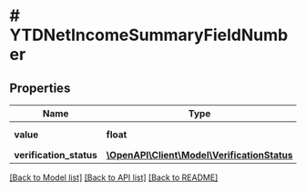 # # YTDNetIncomeSummaryFieldNumber

## Properties

Name | Type | Description | Notes
------------ | ------------- | ------------- | -------------
**value** | **float** | The value of the field. |
**verification_status** | [**\OpenAPI\Client\Model\VerificationStatus**](VerificationStatus.md) |  |

[[Back to Model list]](../../README.md#models) [[Back to API list]](../../README.md#endpoints) [[Back to README]](../../README.md)
